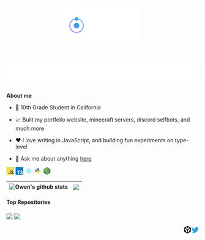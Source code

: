 <p align="center"><a href="https://owen.lol/"><img width="40%" alt="owen.lol" src="./assets/owen.lol.png" /></a></p>

<br />

<p align="center"><img src="./assets/typed-text.svg" alt="Full Stack Developer, Creative Designer, Passionate Learner" /></p>

**About me**

- 💼 10th Grade Student in California

- 📈 Built my portfolio website, minecraft servers, discord selfbots, and much more

- ❤️ I love writing in JavaScript, and building fun experiments on type-level

- 💬 Ask me about anything [here](https://github.com/owengregson/owengregson/issues)

<code><img height="20" alt="javascript" src="https://raw.githubusercontent.com/github/explore/80688e429a7d4ef2fca1e82350fe8e3517d3494d/topics/javascript/javascript.png"></code>
<code><img height="20" alt="typescript" src="https://raw.githubusercontent.com/github/explore/80688e429a7d4ef2fca1e82350fe8e3517d3494d/topics/typescript/typescript.png"></code>
<code><img height="20" alt="react" src="https://raw.githubusercontent.com/github/explore/80688e429a7d4ef2fca1e82350fe8e3517d3494d/topics/react/react.png"></code>
<code><img height="20" alt="python" src="https://raw.githubusercontent.com/github/explore/5c058a388828bb5fde0bcafd4bc867b5bb3f26f3/topics/python/python.png"></code>
<code><img height="20" alt="nodejs" src="https://raw.githubusercontent.com/github/explore/80688e429a7d4ef2fca1e82350fe8e3517d3494d/topics/nodejs/nodejs.png"></code>    


| <img align="center" src="https://github-readme-stats.vercel.app/api?username=owengregson&show_icons=true&include_all_commits=true&theme=buefy&hide_border=true" alt="Owen's github stats" /></a> | <img align="center" src="https://github-readme-stats.vercel.app/api/top-langs/?username=owengregson&layout=compact&theme=buefy&hide_border=true" /> |
| ------------- | ------------- |

#### Top Repositories



  <img align="center" src="https://github-readme-stats.vercel.app/api/pin/?username=owengregson&repo=quizlet-hacks&theme=buefy" />


  <img align="center" src="https://github-readme-stats.vercel.app/api/pin/?username=owengregson&repo=owen.lol&theme=buefy" />


<br />
<br />

<a href="https://twitter.com/lemonfluxx">
  <img align="right" alt="Owen Gregson | Twitter" width="21px" src="https://raw.githubusercontent.com/owengregson/owengregson/master/assets/twitter.svg" />
</a>
<a href="https://codesandbox.io/u/lemonflux">
  <img align="right" alt="Owen Gregson | CodeSandbox" width="20px" src="https://raw.githubusercontent.com/owengregson/owengregson/master/assets/codesandbox.svg" />
</a>
